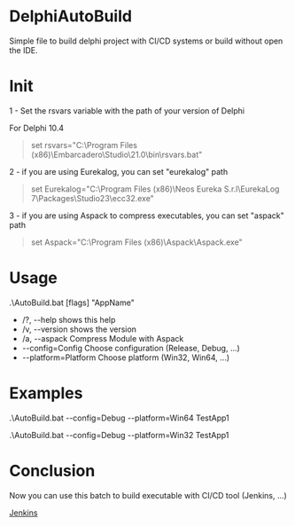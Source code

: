 # DelphiAutoBuild
Simple file to build delphi project with CI/CD systems or build without open the IDE.


# Init 

1 - Set the rsvars variable with the path of your version of Delphi
   
   For Delphi 10.4 
> set rsvars="C:\Program Files (x86)\Embarcadero\Studio\21.0\bin\rsvars.bat"
   
2 - if you are using Eurekalog, you can set "eurekalog" path 

> set Eurekalog="C:\Program Files (x86)\Neos Eureka S.r.l\EurekaLog 7\Packages\Studio23\ecc32.exe" 	


3 - if you are using Aspack to compress executables, you can set "aspack" path

> set Aspack="C:\Program Files (x86)\Aspack\Aspack.exe"
   
# Usage 

.\AutoBuild.bat [flags] "AppName"

- /?, --help              shows this help
- /v, --version           shows the version
- /a, --aspack            Compress Module with Aspack
- --config=Config         Choose configuration (Release, Debug, ...)
- --platform=Platform     Choose platform (Win32, Win64, ...)


# Examples 

.\AutoBuild.bat --config=Debug --platform=Win64 TestApp1

.\AutoBuild.bat --config=Debug --platform=Win32 TestApp1


# Conclusion 

Now you can use this batch to build executable with CI/CD tool (Jenkins, ...) 

[Jenkins](https://www.jenkins.io/ "Jenkins Home Page")